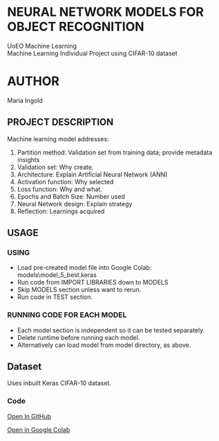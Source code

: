 # NEURAL NETWORK MODELS FOR OBJECT RECOGNITION

UoEO Machine Learning  
Machine Learning Individual Project using CIFAR-10 dataset  

# AUTHOR

Maria Ingold  

## PROJECT DESCRIPTION

Machine learning model addresses:
1. Partition method: Validation set from training data; provide metadata insights
2. Validation set: Why create.
3. Architecture: Explain Artificial Neural Network (ANN)
4. Activation function: Why selected      
5. Loss function: Why and what.
6. Epochs and Batch Size: Number used
7. Neural Network design: Explain strategy
8. Reflection: Learnings acquired

## USAGE

### USING
* Load pre-created model file into Google Colab: models\model_5_best.keras
* Run code from IMPORT LIBRARIES down to MODELS
* Skip MODELS section unless want to rerun.
* Run code in TEST section.

### RUNNING CODE FOR EACH MODEL
* Each model section is independent so it can be tested separately.  
* Delete runtime before running each model. 
* Alternatively can load model from model directory, as above. 

## Dataset

Uses inbuilt Keras CIFAR-10 dataset.

### Code

[Open In GitHub](https://github.com/mariaingold/ObjectRecognition/blob/main/ObjectRecognition.ipynb)

[Open in Google Colab](https://colab.research.google.com/github/mariaingold/ObjectRecognition/blob/main/ObjectRecognition.ipynb)
